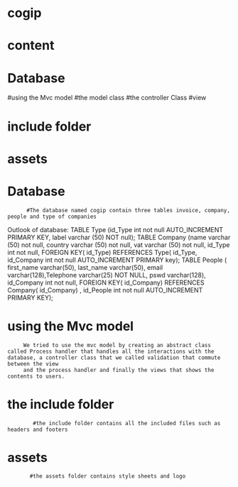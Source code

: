 # cogip
# content
   # Database
   #using the Mvc model
      #the model class
      #the controller Class
      #view
# include folder
# assets

# Database 
          #The database named cogip contain three tables invoice, company, people and type of companies
Outlook of database:
TABLE Type (id_Type int not null AUTO_INCREMENT PRIMARY KEY, label varchar (50) NOT null);
TABLE Company (name varchar (50) not null, country varchar (50) not null, vat varchar (50) not null, id_Type int not null, FOREIGN KEY( id_Type) REFERENCES Type( id_Type, id_Company int not null AUTO_INCREMENT PRIMARY key);
TABLE People ( first_name varchar(50), last_name varchar(50), email varchar(128),Telephone varchar(25) NOT NULL, pswd varchar(128), id_Company int not null, FOREIGN KEY( id_Company) REFERENCES Company( id_Company) , id_People int not null AUTO_INCREMENT PRIMARY KEY);
# using the Mvc model
         We tried to use the mvc model by creating an abstract class called Process handler that handles all the interactions with the database, a controller class that we called validation that commute between the view 
         and the process handler and finally the views that shows the contents to users.
 # the include folder
            #the include folder contains all the included files such as headers and footers
 # assets           
           #the assets folder contains style sheets and logo
 
